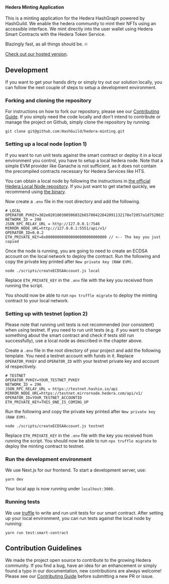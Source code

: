 #### Hedera Minting Application

This is a minting application for the Hedera HashGraph powered by HashGuild.
We enable the hedera community to mint their NFTs using an accessible interface.
We mint directly into the user wallet using Hedera Smart Contracts with the Hedera Token Service.

Blazingly fast, as all things should be. 🔥

[Check out our hosted version](https://mint.hashguild.xyz).

## Development

If you want to get your hands dirty or simply try out our solution locally, you can follow the next couple of steps to setup a development environment.

### Forking and cloning the repository

For instructions on how to fork our repository, please see our [Contributing Guide](https://github.com/HashGuild/hedera-minting/blob/main/CONTRIBUTING.md#forking).
If you simply need the code locally and don't intend to contribute or manage the project on Github, simply clone the repository by running:

```
git clone git@github.com:HashGuild/hedera-minting.git
```

### Setting up a local node (option 1)

If you want to run unit tests against the smart contract or deploy it in a local environment you control, you have to setup a local hedera node.
Note that a simple EVM provider like Ganache is not sufficient, as it does not contain the precompiled contracts necessary for Hedera Services like HTS.

You can obtain a local node by following the instructions in [the official Hedera Local Node repository](https://github.com/hashgraph/hedera-local-node).
If you just want to get started quickly, we recommend using [the binary](https://github.com/hashgraph/hedera-local-node#official-npm-release).

Now create a `.env` file in the root directory and add the following.

```
# LOCAL
OPERATOR_PVKEY=302e020100300506032b65700422042091132178e72057a1d7528025956fe39b0b847f200ab59b2fdd367017f3087137
NETWORK_ID = 298
JSON_RPC_RELAY_URL = http://127.0.0.1:7546
MIRROR_NODE_URL=http://127.0.0.1:5551/api/v1/
OPERATOR_ID=0.0.2
ETH_PRIVATE_KEY=0x000000000000000000000000000 // <-- The key you just copied
```

Once the node is running, you are going to need to create an ECDSA account on the local network to deploy the contract.
Run the following and copy the private key printed after `New private key (RAW EVM)`.

```
node ./scripts/createECDSAAccount.js local
```

Replace `ETH_PRIVATE_KEY` in the `.env` file with the key you received from running the script.

You should now be able to run `npx truffle migrate` to deploy the minting contract to your local network.

### Setting up with testnet (option 2)

Please note that running unit tests is not recommended (nor consistent) when using testnet.
If you need to run unit tests (e.g. if you want to change something about the smart contract and check if
tests still run successfully), use a local node as described in the chapter above.

Create a `.env` file in the root directory of your project and add the following template.
You need a testnet account with funds in it. Replace `OPERATOR_PVKEY` and `OPERATOR_ID` with your testnet private key and account id respectively.

```
# TESTNET
OPERATOR_PVKEY=YOUR_TESTNET_PVKEY
NETWORK_ID = 296
JSON_RPC_RELAY_URL = https://testnet.hashio.io/api
MIRROR_NODE_URL=https://testnet.mirrornode.hedera.com/api/v1/
OPERATOR_ID=YOUR_TESTNET_ACCOUNTID
ETH_PRIVATE_KEY=THIS_ONE_IS_COMING_UP
```

Run the following and copy the private key printed after `New private key (RAW EVM)`.

```
node ./scripts/createECDSAAccount.js testnet
```

Replace `ETH_PRIVATE_KEY` in the `.env` file with the key you received from running the script.
You should now be able to run `npx truffle migrate` to deploy the minting contract to testnet.

### Run the development environment

We use Next.js for our frontend. To start a development server, use:

```
yarn dev
```

Your local app is now running under `localhost:3000`.

### Running tests

We use [truffle](https://github.com/trufflesuite/truffle) to write and run unit tests for our smart contract. After setting up your local environment,
you can run tests against the local node by running:

```
yarn run test:smart-contract
```

## Contribution Guidelines

We made the project open source to contribute to the growing Hedera community.
If you find a bug, have an idea for an enhancement or simply found a typo in our documentation, new contributions are always welcome!
Please see our [Contributing Guide](https://github.com/HashGuild/hedera-minting/blob/main/CONTRIBUTING.md) before submitting a new PR or issue.
